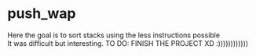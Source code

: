 # push_wap

Here the goal is to sort stacks using the less instructions possible<br />
It was difficult but interesting.
TO DO: FINISH THE PROJECT XD :))))))))))))
